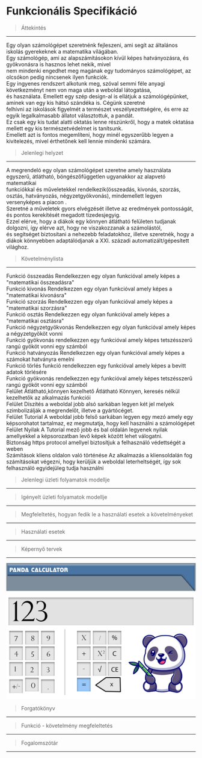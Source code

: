 # Funkcionális Specifikáció
>Áttekintés
---
Egy olyan számológépet szeretnénk fejleszeni, ami segít az általános iskolás gyerekeknek a matematika világában. <br>
Egy számológép, ami az alapszámításokon kívül képes hatványozásra, és gyökvonásra is hasznos lehet nekik, mivel <br>
nem mindenki engedhet meg magának egy tudományos számológépet, az olcsókon pedig nincsenek ilyen funkciók. <br>
Egy ingyenes rendszert alkotunk meg, szóval semmi féle anyagi következményt nem von maga után a weboldal látogatása, <br>
és használata. Emellett egy szép design-al is ellátjuk a számológépünket, aminek van egy kis hátsó szándéka is. Cégünk szeretné <br>
felhívni az iskolások figyelmét a természet veszélyezettségére, és erre az egyik legalkalmasabb állatot választottuk, a pandát. <br>
Ez csak egy kis tudat alatti oktatás lenne részünkről, hogy a matek oktatása mellett egy kis természetvédelmet is tanítsunk. <br>
Emellett azt is fontos megemlíteni, hogy minél egyszerűbb legyen a kivitelezés, mivel érthetőnek kell lennie mindenki számára.<br>

>Jelenlegi helyzet
---
A megrendeló  egy olyan számológépet szeretne amely használata egyszerű, átlátható, böngészőfüggetlen ugyanakkor az alapvetó matematikai <br>
funkciókkal és műveletekkel rendelkezik(összeadás, kivonás, szorzás, osztás, hatványozás, négyzetgyökvonás), mindemellett legyen versenyképes a piacon . <br>
Szeretné a műveletek gyors elvégzését illetve az eredmények pontosságát, és pontos kerekítését megadott tizedesjegyig. <br>
Ezzel elérve, hogy a diákok egy könnyen átlátható felületen tudjanak dolgozni, így elérve azt, hogy ne viszakozzanak a számolástól, <br>
és segítséget biztosítani a nehezebb feladatokhoz, illetve szeretnék, hogy a diákok könnyebben adaptálódjanak a XXI. századi automatizált/gépesített világhoz. <br> 
>Követelménylista
---
Funkció összeadás Rendelkezzen egy olyan funkcióval amely képes a "matematikai összeadásra" <br>
Funkció kivonás Rendelkezzen egy olyan funkcióval amely képes a "matematikai kivonásra" <br>
Funkció szorzás Rendelkezzen egy olyan funkcióval amely képes a "matematikai szorzásra" <br>
Funkció osztás Rendelkezzen egy olyan funkcióval amely képes a "matematikai osztásra" <br>
Funkció négyzetgyökvonás Rendelkezzen egy olyan funkcióval amely képes a négyzetgyököt vonni <br>
Funkció gyökvonás rendelkezzen egy funkcióval amely képes tetszésszerű rangú gyököt vonni egy számból <br>
Funkció hatványozás Rendelkezzen egy olyan funkcióval amely képes a számokat hatványra emelni <br>
Funkció törlés funkció rendelkezzen egy funkcióval amely képes a bevitt adatok törlésére <br>
Funkció gyökvonás rendelkezzen egy funkcióval amely képes tetszésszerű rangú gyököt vonni egy számból <br>
Felület Átlátható,könnyen kezelhető Átlátható Könnyen, keresés nélkül kezelhetők az alkalmazás funkciói <br>
Felület Díszítés a weboldal jobb alsó sarkában legyen két jel melyek szimbolizálják a megrendelőt, illetve a gyártócéget. <br>
Felület Tutorial A weboldal jobb felső sarkában legyen egy mezó amely egy képsorohatot tartalmaz, ez megmutatja, hogy kell használni a számológépet <br>
Felület Nyilak A Tutorial mező jobb és bal oldalán legyenek nyilak amellyekkel a képsorozatban levő képek között lehet válogatni. <br>
Biztonság https protocol amellyel biztosítjuk a felhasználó védettségét a weben <br>
Számítások kliens oldalon való történése Az alkalmazás a kliensoldalán fog számításokat végezni, hogy kerüljük a weboldal leterheltségét, így sok felhasználó egyidejüleg tudja használni <br>


>Jelenlegi üzleti folyamatok modellje
---

>Igényelt üzleti folyamatok modellje
---

>Megfeleltetés, hogyan fedik le a használati esetek a követelményeket
---

>Használati esetek
---

>Képernyő tervek
---
![Panda Calculator Preview](/panda_calculator.png)

>Forgatókönyv
---

>Funkció - követelmény megfeleltetés
---

>Fogalomszótár
---